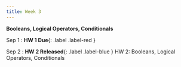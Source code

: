```yaml
---
title: Week 3
---
```


**Booleans, Logical Operators, Conditionals**

Sep 1
:  **HW 1 Due**{: .label .label-red }

Sep 2
:  **HW 2 Released**{: .label .label-blue } HW 2: Booleans, Logical Operators, Conditionals

